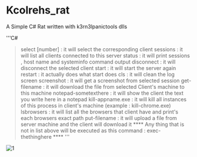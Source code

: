 # Kcolrehs_rat
A Simple C# Rat written with k3rn3lpanictools dlls

'''C#
>select [number] : it will select the corresponding client
>sessions : it will list all clients connected to this server
>status : it will print sessions , host name and systeminfo command output
>disconnect : it will disconnect the selected client
>start : it will start the server again
>restart : it actually does what start does
>cls : it will clean the log screen
>screenshot : it will get a screenshot from selected session
>get-filename : it will download the file from selected Client's machine to this machine
>notepad-sometexthere : it will show the client the text you write here in a notepad
>kill-appname.exe : it will kill all instances of this process in client's machine (example : kill-chrome.exe)
>lsbrowsers : it will list all the browsers that client have and print's each browsers exact path
>put-filename : it will upload a file from server machine and the client will download it
**** Any thing that is not in list above will be executed as this command : exec-thethinghere ****
'''


![1](https://github.com/k3rn3lpanicc/Kcolrehs_rat/blob/main/view.gif?raw=true)
